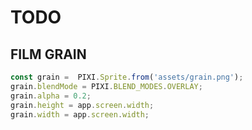 # TODO
## FILM GRAIN
```javascript
const grain =  PIXI.Sprite.from('assets/grain.png');
grain.blendMode = PIXI.BLEND_MODES.OVERLAY;
grain.alpha = 0.2;
grain.height = app.screen.width;
grain.width = app.screen.width;
```